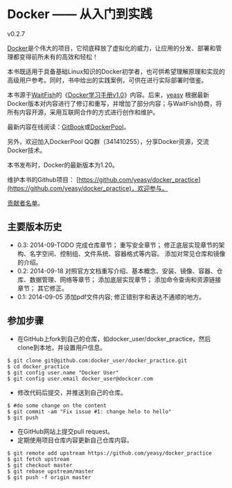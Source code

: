 Docker —— 从入门到实践
===============

v0.2.7

[Docker](docker.com)是个伟大的项目，它彻底释放了虚拟化的威力，让应用的分发、部署和管理都变得前所未有的高效和轻松！

本书既适用于具备基础Linux知识的Docker初学者，也可供希望理解原理和实现的高级用户参考。同时，书中给出的实践案例，可供在进行实际部署时借鉴。

本书源于[WaitFish](github.com/qcpm1983)的《[Docker学习手册v1.0](https://github.com/yeasy/docker_practice/raw/master/_local/docker_manual_waitfish.pdf)》内容。后来，[yeasy](github.com/yeasy)
根据最新Docker版本对内容进行了修订和重写，并增加了部分内容；与WaitFish协商，将所有内容开源，采用互联网合作的方式进行创作和维护。

最新内容在线阅读：[GitBook](https://www.gitbook.io/book/yeasy/docker_practice)或[DockerPool](http://www.dockerpool.com/static/books/docker_practice/index.html)。

另外，欢迎加入DockerPool QQ群（341410255），分享Docker资源，交流Docker技术。

本书发布时，Docker的最新版本为1.20。

维护本书的Github项目： [https://github.com/yeasy/docker_practice](https://github.com/yeasy/docker_practice)，欢迎参与。

[贡献者名单](https://github.com/yeasy/docker_practice/graphs/contributors)。

## 主要版本历史
* 0.3: 2014-09-TODO
        完成仓库章节；
        重写安全章节；
        修正底层实现章节的架构、名字空间、控制组、文件系统、容器格式等内容。
        添加对常见仓库和镜像的介绍。
* 0.2: 2014-09-18
        对照官方文档重写介绍、基本概念、安装、镜像、容器、仓库、数据管理、网络等章节；
        添加底层实现章节；
        添加命令查询和资源链接章节；
        其它修正。
* 0.1: 2014-09-05
        添加pdf文件内容;
        修正错别字和表达不通顺的地方。


## 参加步骤
* 在GitHub上fork到自己的仓库，如docker_user/docker_practice，然后clone到本地，并设置用户信息。
```
$ git clone git@github.com:docker_user/docker_practice.git
$ cd docker_practice
$ git config user.name "Docker User"
$ git config user.email docker_user@dockcer.com
```
* 修改代码后提交，并推送到自己的仓库。
```
$ #do some change on the content
$ git commit -am "Fix issue #1: change helo to hello"
$ git push
```
* 在GitHub网站上提交pull request。
* 定期使用项目仓库内容更新自己仓库内容。
```
$ git remote add upstream https://github.com/yeasy/docker_practice
$ git fetch upstream
$ git checkout master
$ git rebase upstream/master
$ git push -f origin master
```


